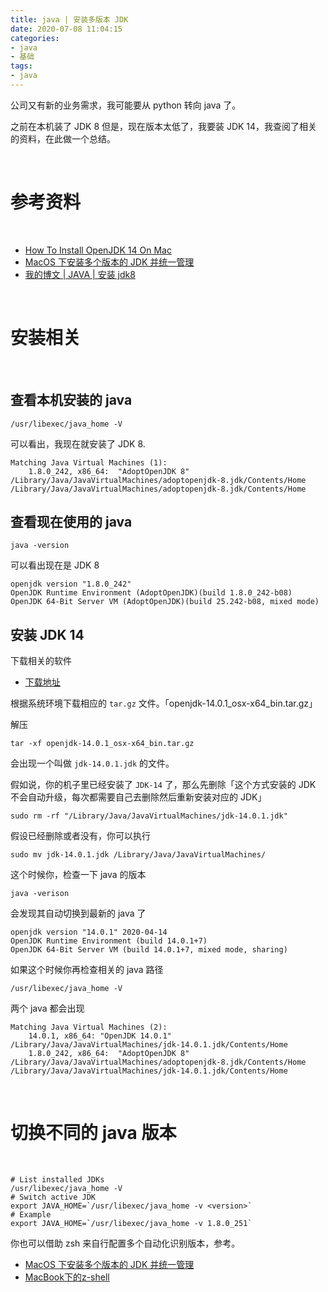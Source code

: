 ```yaml
---
title: java | 安装多版本 JDK
date: 2020-07-08 11:04:15
categories:
- java
- 基础
tags:
- java
---
```

公司又有新的业务需求，我可能要从 python 转向 java 了。

之前在本机装了 JDK 8 但是，现在版本太低了，我要装 JDK 14，我查阅了相关的资料，在此做一个总结。

<!-- more -->

<br/>

# 参考资料

<br/>

- [How To Install OpenJDK 14 On Mac](https://java.tutorials24x7.com/blog/how-to-install-openjdk-14-on-mac)
- [MacOS 下安装多个版本的 JDK 并统一管理](https://zhuanlan.zhihu.com/p/78292060)
- [我的博文 | JAVA | 安装 jdk8](https://benpaodewoniu.github.io/2020/04/21/java0/)

<br/>

# 安装相关

<br/>

## 查看本机安装的 java

	/usr/libexec/java_home -V

可以看出，我现在就安装了 JDK 8.

	Matching Java Virtual Machines (1):
	    1.8.0_242, x86_64:	"AdoptOpenJDK 8"	/Library/Java/JavaVirtualMachines/adoptopenjdk-8.jdk/Contents/Home
	/Library/Java/JavaVirtualMachines/adoptopenjdk-8.jdk/Contents/Home

## 查看现在使用的 java

	java -version

可以看出现在是 JDK 8

	openjdk version "1.8.0_242"
	OpenJDK Runtime Environment (AdoptOpenJDK)(build 1.8.0_242-b08)
	OpenJDK 64-Bit Server VM (AdoptOpenJDK)(build 25.242-b08, mixed mode)

## 安装 JDK 14

下载相关的软件

- [下载地址](https://jdk.java.net/14/)

根据系统环境下载相应的 `tar.gz` 文件。「openjdk-14.0.1_osx-x64_bin.tar.gz」

解压

	tar -xf openjdk-14.0.1_osx-x64_bin.tar.gz

会出现一个叫做 `jdk-14.0.1.jdk` 的文件。

假如说，你的机子里已经安装了 `JDK-14` 了，那么先删除「这个方式安装的 JDK 不会自动升级，每次都需要自己去删除然后重新安装对应的 JDK」

	sudo rm -rf "/Library/Java/JavaVirtualMachines/jdk-14.0.1.jdk"

假设已经删除或者没有，你可以执行

	sudo mv jdk-14.0.1.jdk /Library/Java/JavaVirtualMachines/

这个时候你，检查一下 java 的版本

	java -verison

会发现其自动切换到最新的 java 了

	openjdk version "14.0.1" 2020-04-14
	OpenJDK Runtime Environment (build 14.0.1+7)
	OpenJDK 64-Bit Server VM (build 14.0.1+7, mixed mode, sharing)

如果这个时候你再检查相关的 java 路径

	/usr/libexec/java_home -V

两个 java 都会出现

	Matching Java Virtual Machines (2):
	    14.0.1, x86_64:	"OpenJDK 14.0.1"	/Library/Java/JavaVirtualMachines/jdk-14.0.1.jdk/Contents/Home
	    1.8.0_242, x86_64:	"AdoptOpenJDK 8"	/Library/Java/JavaVirtualMachines/adoptopenjdk-8.jdk/Contents/Home
	/Library/Java/JavaVirtualMachines/jdk-14.0.1.jdk/Contents/Home

<br/>

# 切换不同的 java 版本

<br/>

	# List installed JDKs
	/usr/libexec/java_home -V
	# Switch active JDK
	export JAVA_HOME=`/usr/libexec/java_home -v <version>`
	# Example
	export JAVA_HOME=`/usr/libexec/java_home -v 1.8.0_251`

你也可以借助 zsh 来自行配置多个自动化识别版本，参考。

- [MacOS 下安装多个版本的 JDK 并统一管理](https://zhuanlan.zhihu.com/p/78292060)
- [MacBook下的z-shell](https://benpaodewoniu.github.io/2019/10/03/macbook4/)